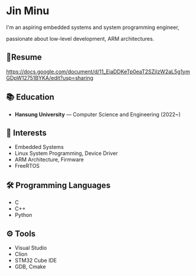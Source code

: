 # Jin Minu

I'm an aspiring embedded systems and system programming engineer,

passionate about low-level development, ARM architectures.

## 👤Resume
https://docs.google.com/document/d/11_EiaDDKeTp0eaT2SZjlzW2aL5g1ymGDpW12751BYKA/edit?usp=sharing

## 📚 Education
- **Hansung University** — Computer Science and Engineering (2022~)

## 🎯 Interests
- Embedded Systems
- Linux System Programming, Device Driver
- ARM Architecture, Firmware
- FreeRTOS

## 🛠️ Programming Languages
- C
- C++
- Python

## ⚙️ Tools
- Visual Studio
- Clion
- STM32 Cube IDE
- GDB, Cmake
